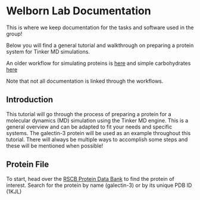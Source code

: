 # Welborn Lab Documentation

This is where we keep documentation for the tasks and software used in the group!


Below you will find a general tutorial and walkthrough on preparing a protein system for Tinker MD simulations.

An older workflow for simulating proteins is [here](previous_workflow.md) and simple carbohydrates [here](REU_Workflow.md)

Note that not all documentation is linked through the workflows.



## Introduction
This tutorial will go through the process of preparing a protein for a molecular dynamics (MD) simulation using the Tinker MD engine. This is a general overview and can be adapted to fit your needs and specific systems. The galectin-3 protein will be used as an example throughout this tutorial. There will always be multiple ways to accomplish some steps and these will be mentioned when possible! 

 ## Protein File
To start, head over the [RSCB Protein Data Bank](https://www.rcsb.org) to find the protein of interest. Search for the protein by name (galectin-3) or by its unique PDB ID (1KJL)







